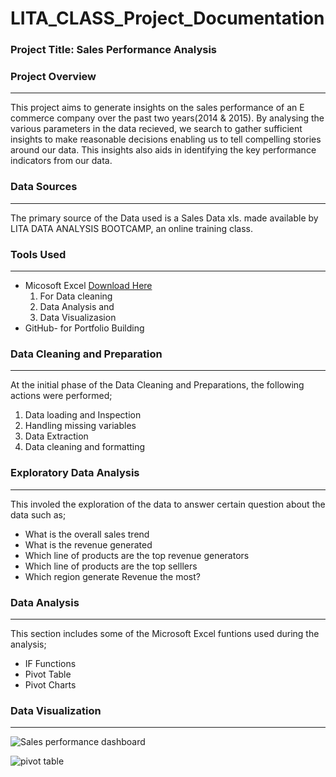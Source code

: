 # LITA_CLASS_Project_Documentation
### Project Title: Sales Performance Analysis
### Project Overview
---
This project aims to generate  insights on the sales performance of an E commerce  company over the past two years(2014 & 2015). By analysing the various parameters in the data recieved, we search to gather sufficient insights to make reasonable decisions enabling us to tell compelling stories around our data. This insights also aids in identifying the key performance indicators from our data. 

### Data Sources
---
The primary source of the Data used is a Sales Data xls. made available by LITA DATA ANALYSIS BOOTCAMP, an online training class.

### Tools Used
---
- Micosoft Excel [Download Here](https://www.microsoft.com)
    1. For Data cleaning
    2. Data Analysis and
    3. Data Visualizasion
- GitHub- for Portfolio Building

### Data Cleaning and Preparation
---
At the initial phase of the Data Cleaning and Preparations, the following actions were performed;
1. Data loading and Inspection
2. Handling missing variables
3. Data Extraction
4. Data cleaning and formatting

### Exploratory Data Analysis
---
This involed the exploration of the data to answer certain question about the data such as;
- What is the overall sales trend
- What is the revenue generated
- Which line of products are the top revenue generators
- Which line of products are the top selllers
- Which region generate Revenue the most?

### Data Analysis
---
This section includes some of the Microsoft Excel funtions used during the analysis;
- IF Functions
- Pivot Table
- Pivot Charts

### Data Visualization
---
![Sales performance dashboard](https://github.com/user-attachments/assets/cb962db2-5de6-40cc-8aac-ca335f1e41fb)

![pivot table](https://github.com/user-attachments/assets/c6d1c36e-35af-4acb-beed-73c4b4490986)





